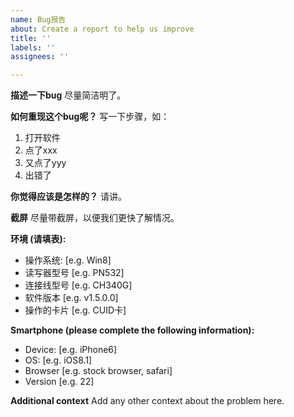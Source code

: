 ```yaml
---
name: Bug报告
about: Create a report to help us improve
title: ''
labels: ''
assignees: ''

---
```


**描述一下bug**
尽量简洁明了。

**如何重现这个bug呢？**
写一下步骤，如：
1.  打开软件
2. 点了xxx
3. 又点了yyy
4. 出错了

**你觉得应该是怎样的？**
请讲。

**截屏**
尽量带截屏，以便我们更快了解情况。

**环境 (请填表):**
 - 操作系统: [e.g. Win8]
 - 读写器型号 [e.g. PN532]
 - 连接线型号 [e.g. CH340G]  
 - 软件版本 [e.g. v1.5.0.0]
 - 操作的卡片 [e.g. CUID卡]  

**Smartphone (please complete the following information):**
 - Device: [e.g. iPhone6]
 - OS: [e.g. iOS8.1]
 - Browser [e.g. stock browser, safari]
 - Version [e.g. 22]

**Additional context**
Add any other context about the problem here.
